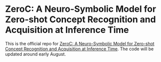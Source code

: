 # ZeroC: A Neuro-Symbolic Model for Zero-shot Concept Recognition and Acquisition at Inference Time

This is the official repo for [ZeroC: A Neuro-Symbolic Model for Zero-shot Concept Recognition and Acquisition at Inference Time](https://arxiv.org/abs/2206.15049). The code will be updated around early August.
